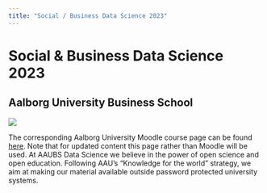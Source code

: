 ```yaml
---
title: "Social / Business Data Science 2023"
---
```


# Social & Business Data Science 2023

## Aalborg University Business School

![](/ds23/images/corgi-bds23.jpg)

The corresponding Aalborg University Moodle course page can be found [here](https://www.moodle.aau.dk/course/view.php?id=47766). Note that for updated content this page rather than Moodle will be used. At AAUBS Data Science we believe in the power of open science and open education. Following AAU’s “Knowledge for the world” strategy, we aim at making our material available outside password protected university systems.


<!---
{{% notice tip %}}stuff
{{% /notice %}}






{{% notice note %}}
Some important stuff
{{% /notice %}}
--->